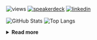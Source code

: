 ![views](https://komarev.com/ghpvc/?username=chck&color=blueviolet)
[![speakerdeck](https://img.shields.io/badge/Speaker_Deck-chck-8a2be2?style=flat-square&logo=speaker-deck)](https://speakerdeck.com/chck)
[![linkedin](https://img.shields.io/badge/LinkedIn-chck-8a2be2?style=flat-square&logo=linkedin)](https://www.linkedin.com/in/chck/)

<p align="left"> 
  <img alt="GitHub Stats" align="center" height="150" src="https://github-readme-stats-nine-umber-51.vercel.app/api?username=chck&count_private=true&show_icons=true&hide_title=true&theme=buefy" />
  <img alt="Top Langs" align="center" height="150" src="https://github-readme-stats-nine-umber-51.vercel.app/api/top-langs/?username=chck&layout=compact&count_private=true&show_icons=true&hide_title=true&theme=buefy" />
</p>

<details>
  <summary><b>Read more</b></summary>
  <br>

  <!--START_SECTION:waka-->
**🐱 My GitHub Data** 

> 📦 78.0 kB Used in GitHub's Storage 
 > 
> 🏆 149 Contributions in the Year 2024
 > 
> 💼 Opted to Hire
 > 
> 📜 134 Public Repositories 
 > 
> 🔑 20 Private Repositories 
 > 
**I'm a Night 🦉** 

```text
🌞 Morning                820 commits         ███░░░░░░░░░░░░░░░░░░░░░░   13.24 % 
🌆 Daytime                1982 commits        ████████░░░░░░░░░░░░░░░░░   31.99 % 
🌃 Evening                1770 commits        ███████░░░░░░░░░░░░░░░░░░   28.57 % 
🌙 Night                  1623 commits        ███████░░░░░░░░░░░░░░░░░░   26.20 % 
```
📅 **I'm Most Productive on Thursday** 

```text
Monday                   1233 commits        █████░░░░░░░░░░░░░░░░░░░░   19.90 % 
Tuesday                  988 commits         ████░░░░░░░░░░░░░░░░░░░░░   15.95 % 
Wednesday                1031 commits        ████░░░░░░░░░░░░░░░░░░░░░   16.64 % 
Thursday                 1420 commits        ██████░░░░░░░░░░░░░░░░░░░   22.92 % 
Friday                   640 commits         ███░░░░░░░░░░░░░░░░░░░░░░   10.33 % 
Saturday                 346 commits         █░░░░░░░░░░░░░░░░░░░░░░░░   05.59 % 
Sunday                   537 commits         ██░░░░░░░░░░░░░░░░░░░░░░░   08.67 % 
```


📊 **This Week I Spent My Time On** 

```text
💬 Programming Languages: 
Other                    35 hrs 23 mins      ████████████████████████░   94.27 % 
TypeScript               1 hr 2 mins         █░░░░░░░░░░░░░░░░░░░░░░░░   02.78 % 
INI                      17 mins             ░░░░░░░░░░░░░░░░░░░░░░░░░   00.76 % 
Markdown                 10 mins             ░░░░░░░░░░░░░░░░░░░░░░░░░   00.47 % 
Docker                   7 mins              ░░░░░░░░░░░░░░░░░░░░░░░░░   00.34 % 

🔥 Editors: 
Chrome                   35 hrs 23 mins      ████████████████████████░   94.27 % 
WebStorm                 1 hr 9 mins         █░░░░░░░░░░░░░░░░░░░░░░░░   03.08 % 
Neovim                   27 mins             ░░░░░░░░░░░░░░░░░░░░░░░░░   01.24 % 
PyCharm                  18 mins             ░░░░░░░░░░░░░░░░░░░░░░░░░   00.81 % 
Obsidian                 9 mins              ░░░░░░░░░░░░░░░░░░░░░░░░░   00.41 % 
```

**I Mostly Code in Python** 

```text
Python                   43 repos            █████████░░░░░░░░░░░░░░░░   34.13 % 
Jupyter Notebook         18 repos            ████░░░░░░░░░░░░░░░░░░░░░   14.29 % 
Rust                     7 repos             █░░░░░░░░░░░░░░░░░░░░░░░░   05.56 % 
TypeScript               4 repos             █░░░░░░░░░░░░░░░░░░░░░░░░   03.17 % 
Astro                    1 repo              ░░░░░░░░░░░░░░░░░░░░░░░░░   00.79 % 
```



**Timeline**

![Lines of Code chart](https://raw.githubusercontent.com/chck/chck/main/assets/bar_graph.png)


 Last Updated on 2024-03-26 01:21 UTC
<!--END_SECTION:waka-->
</details>

